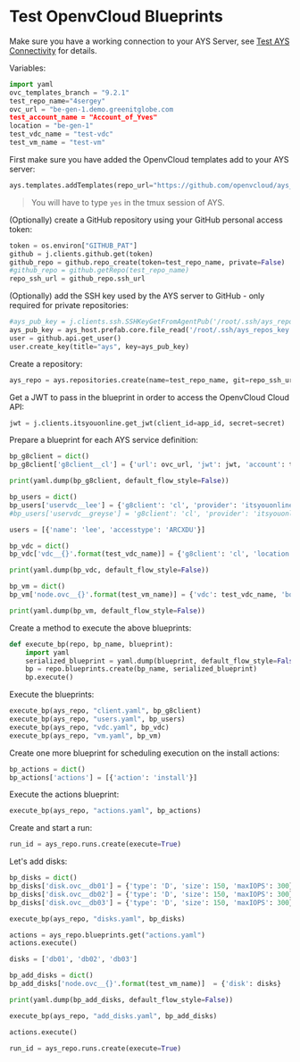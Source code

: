 # Test OpenvCloud Blueprints

Make sure you have a working connection to your AYS Server, see [Test AYS Connectivity](3-test_ays_connectivity.md) for details.

Variables:
```python
import yaml
ovc_templates_branch = "9.2.1"
test_repo_name="4sergey"
ovc_url = "be-gen-1.demo.greenitglobe.com
test_account_name = "Account_of_Yves"
location = "be-gen-1"
test_vdc_name = "test-vdc"
test_vm_name = "test-vm"
```

First make sure you have added the OpenvCloud templates add to your AYS server:
```python
ays.templates.addTemplates(repo_url="https://github.com/openvcloud/ays_templates", branch=ovc_templates_branch)
```

> You will have to type `yes` in the tmux session of AYS.

(Optionally) create a GitHub repository using your GitHub personal access token:
```python
token = os.environ["GITHUB_PAT"]
github = j.clients.github.get(token)
github_repo = github.repo_create(token=test_repo_name, private=False)
#github_repo = github.getRepo(test_repo_name)
repo_ssh_url = github_repo.ssh_url
```

(Optionally) add the SSH key used by the AYS server to GitHub - only required for private repositories:
```python
#ays_pub_key = j.clients.ssh.SSHKeyGetFromAgentPub('/root/.ssh/ays_repos_key')
ays_pub_key = ays_host.prefab.core.file_read('/root/.ssh/ays_repos_key.pub')
user = github.api.get_user()
user.create_key(title="ays", key=ays_pub_key)
```

Create a repository:
```python
ays_repo = ays.repositories.create(name=test_repo_name, git=repo_ssh_url)
```

Get a JWT to pass in the blueprint in order to access the OpenvCloud Cloud API:
```python
jwt = j.clients.itsyouonline.get_jwt(client_id=app_id, secret=secret)
```

Prepare a blueprint for each AYS service definition:
```python
bp_g8client = dict()
bp_g8client['g8client__cl'] = {'url': ovc_url, 'jwt': jwt, 'account': test_account_name}

print(yaml.dump(bp_g8client, default_flow_style=False))

bp_users = dict()
bp_users['uservdc__lee'] = {'g8client': 'cl', 'provider': 'itsyouonline', 'email': 'lee@gig.tech'}
#bp_users['uservdc__greyse'] = 'g8client': 'cl', 'provider': 'itsyouonline', 'email': '...'}

users = [{'name': 'lee', 'accesstype': 'ARCXDU'}]

bp_vdc = dict()
bp_vdc['vdc__{}'.format(test_vdc_name)] = {'g8client': 'cl', 'location': location, 'uservdc': users}

print(yaml.dump(bp_vdc, default_flow_style=False))

bp_vm = dict()
bp_vm['node.ovc__{}'.format(test_vm_name)] = {'vdc': test_vdc_name, 'bootdisk.size': 20, 'sizeID': 1, 'os.image': 'Ubuntu 16.04 x64'}

print(yaml.dump(bp_vm, default_flow_style=False))
```

Create a method to execute the above blueprints:
```python
def execute_bp(repo, bp_name, blueprint):
    import yaml
    serialized_blueprint = yaml.dump(blueprint, default_flow_style=False)
    bp = repo.blueprints.create(bp_name, serialized_blueprint)
    bp.execute()
```

Execute the blueprints:
```python
execute_bp(ays_repo, "client.yaml", bp_g8client)
execute_bp(ays_repo, "users.yaml", bp_users)
execute_bp(ays_repo, "vdc.yaml", bp_vdc)
execute_bp(ays_repo, "vm.yaml", bp_vm)
```

Create one more blueprint for scheduling execution on the install actions:
```python
bp_actions = dict()
bp_actions['actions'] = [{'action': 'install'}]
```

Execute the actions blueprint:
```python
execute_bp(ays_repo, "actions.yaml", bp_actions)
```

Create and start a run:
```python
run_id = ays_repo.runs.create(execute=True)
```

Let's add disks:
```python
bp_disks = dict()
bp_disks['disk.ovc__db01'] = {'type': 'D', 'size': 150, 'maxIOPS': 300}
bp_disks['disk.ovc__db02'] = {'type': 'D', 'size': 150, 'maxIOPS': 300}
bp_disks['disk.ovc__db03'] = {'type': 'D', 'size': 150, 'maxIOPS': 300}

execute_bp(ays_repo, "disks.yaml", bp_disks)

actions = ays_repo.blueprints.get("actions.yaml")
actions.execute()

disks = ['db01', 'db02', 'db03']

bp_add_disks = dict()
bp_add_disks['node.ovc__{}'.format(test_vm_name)]  = {'disk': disks}

print(yaml.dump(bp_add_disks, default_flow_style=False))

execute_bp(ays_repo, "add_disks.yaml", bp_add_disks)

actions.execute()

run_id = ays_repo.runs.create(execute=True)
```